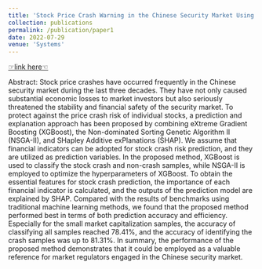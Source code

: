 ```yaml
---
title: 'Stock Price Crash Warning in the Chinese Security Market Using a Machine Learning-Based Method and Financial Indicators'
collection: publications
permalink: /publication/paper1
date: 2022-07-29
venue: 'Systems'
---
```


 
[☞link here☜](https://www.mdpi.com/2079-8954/10/4/108)

Abstract: Stock price crashes have occurred frequently in the Chinese security market during the last three decades. They have not only caused substantial economic losses to market investors but also seriously threatened the stability and financial safety of the security market. To protect against the price crash risk of individual stocks, a prediction and explanation approach has been proposed by combining eXtreme Gradient Boosting (XGBoost), the Non-dominated Sorting Genetic Algorithm II (NSGA-II), and SHapley Additive exPlanations (SHAP). We assume that financial indicators can be adopted for stock crash risk prediction, and they are utilized as prediction variables. In the proposed method, XGBoost is used to classify the stock crash and non-crash samples, while NSGA-II is employed to optimize the hyperparameters of XGBoost. To obtain the essential features for stock crash prediction, the importance of each financial indicator is calculated, and the outputs of the prediction model are explained by SHAP. Compared with the results of benchmarks using traditional machine learning methods, we found that the proposed method performed best in terms of both prediction accuracy and efficiency. Especially for the small market capitalization samples, the accuracy of classifying all samples reached 78.41%, and the accuracy of identifying the crash samples was up to 81.31%. In summary, the performance of the proposed method demonstrates that it could be employed as a valuable reference for market regulators engaged in the Chinese security market.
